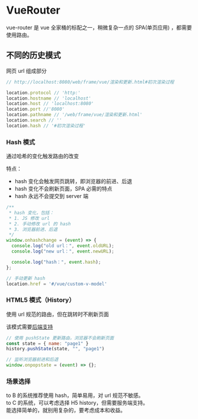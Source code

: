 # VueRouter

vue-router 是 vue 全家桶的标配之一，稍微复杂一点的 SPA(单页应用) ，都需要使用路由。

## 不同的历史模式

网页 url 组成部分

```js
// http://localhost:8080/web/frame/vue/渲染和更新.html#初次渲染过程

location.protocol // 'http:'
location.hostname // 'localhost'
location.host // 'localhost:8080'
location.port //'8080'
location.pathname // '/web/frame/vue/渲染和更新.html'
location.search // ''
location.hash // '#初次渲染过程'
```

### Hash 模式

通过哈希的变化触发路由的改变

特点：
- hash 变化会触发网页跳转，即浏览器的前进、后退
- hash 变化不会刷新页面，SPA 必需的特点
- hash 永远不会提交到 server 端

```js
/**
 * hash 变化，包括：
 * 1. JS 修改 url
 * 2. 手动修改 url 的 hash
 * 3. 浏览器前进、后退
 */
window.onhashchange = (event) => {
  console.log("old url：", event.oldURL);
  console.log("new url：", event.newURL);

  console.log("hash：", event.hash);
};

// 手动更新 hash
location.href = '#/vue/custom-v-model'
```

### HTML5 模式（History）

使用 url 规范的路由，但在跳转时不刷新页面

该模式需要[后端支持](https://router.vuejs.org/zh/guide/essentials/history-mode.html#%E6%9C%8D%E5%8A%A1%E5%99%A8%E9%85%8D%E7%BD%AE%E7%A4%BA%E4%BE%8B)

```js
// 使用 pushState 更新路由，浏览器不会刷新页面
const state = { name: "page1" }
history.pushState(state, "", "page1")

// 监听浏览器前进和后退
window.onpopstate = (event) => {};
```

### 场景选择

to B 的系统推荐使用 hash，简单易用，对 url 规范不敏感。  
to C 的系统，可以考虑选择 H5 history，但需要服务端支持。  
能选择简单的，就别用复杂的，要考虑成本和收益。